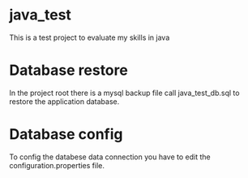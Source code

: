 # java_test
This is a test project to evaluate my skills in java

# Database restore
In the project root there is a mysql backup file call java_test_db.sql to restore the application database.

# Database config
To config the databese data connection you have to edit the configuration.properties file.
